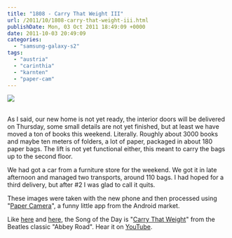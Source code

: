 ```yaml
---
title: "1808 - Carry That Weight III"
url: /2011/10/1808-carry-that-weight-iii.html
publishDate: Mon, 03 Oct 2011 18:49:09 +0000
date: 2011-10-03 20:49:09
categories: 
  - "samsung-galaxy-s2"
tags: 
  - "austria"
  - "carinthia"
  - "karnten"
  - "paper-cam"
---
```

<div class="container">
<div class="center"><a target="_blank" href="https://d25zfm9zpd7gm5.cloudfront.net/1200x1200/2011/20111001_190427_pc.jpg"><img src="https://d25zfm9zpd7gm5.cloudfront.net/0600x0600/2011/20111001_190427_pc.jpg" /></a></div>
</div>
<br />

As I said, our new home is not yet ready, the interior doors will be delivered on Thursday, some small details are not yet finished, but at least we have moved a ton of books this weekend. Literally. Roughly about 3000 books and maybe ten meters of folders, a lot of paper, packaged in about 180 paper bags. The lift is not yet functional either, this meant to carry the bags up to the second floor.

<a target="_blank" href="https://d25zfm9zpd7gm5.cloudfront.net/1200x1200/2011/20111001_213352_pc.jpg"><img style="margin: 0pt 0px 0pt 10px; float: right;" src="https://d25zfm9zpd7gm5.cloudfront.net/0150x0150/2011/20111001_213352_pc.jpg" alt="" border="0" /></a> We had got a car from a furniture store for the weekend. We got it in late afternoon and managed two transports, around 110 bags. I had hoped for a third delivery, but after #2 I was glad to call it quits.

 These images were taken with the new phone and then processed using "<a href="https://market.android.com/details?id=com.dama.papercamera&hl=en" target="_blank">Paper Camera</a>", a funny little app from the Android market. 

Like <a href="/2007/09/340-carry-that-weight.html" target="_blank">here</a> and <a href="/2008/09/706-carry-that-weight-ii.html" target="_blank">here</a>, the Song of the Day is "<a href="http://www.lyricsmode.com/lyrics/b/beatles/carry_that_weight.html" target="_blank">Carry That Weight</a>" from the Beatles classic "Abbey Road". Hear it on <a href="http://www.youtube.com/watch?v=FUUfY6CN8yw" target="_blank">YouTube</a>.
